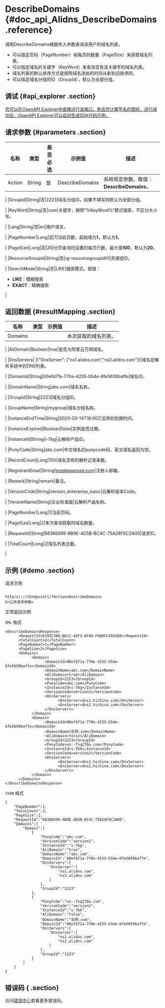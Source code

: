 # DescribeDomains {#doc_api_Alidns_DescribeDomains .reference}

调用DescribeDomains根据传入参数查询该用户的域名列表。

-   可以指定页码（PageNumber）和每页的数量（PageSize）来获取域名列表。
-   可以指定域名的关键字（KeyWord）来查询含有该关键字的域名列表。
-   域名列表的默认排序方式是按照域名添加的时间从新到旧排序的。
-   可以指定域名分组的ID（GroupId），默认为全部分组。

## 调试 {#api_explorer .section}

[您可以在OpenAPI Explorer中直接运行该接口，免去您计算签名的困扰。运行成功后，OpenAPI Explorer可以自动生成SDK代码示例。](https://api.aliyun.com/#product=Alidns&api=DescribeDomains&type=RPC&version=2015-01-09)

## 请求参数 {#parameters .section}

|名称|类型|是否必选|示例值|描述|
|--|--|----|---|--|
|Action|String|是|DescribeDomains|系统规定参数。取值：**DescribeDomains**。

 |
|GroupId|String|否|2223|域名分组ID，如果不填写则默认为全部分组。

 |
|KeyWord|String|否|com|关键字，按照“%KeyWord%”模式搜索，不区分大小写。

 |
|Lang|String|否|en|用户语言。

 |
|PageNumber|Long|否|1|当前页数，起始值为**1**，默认为**1**。

 |
|PageSize|Long|否|20|分页查询时设置的每页行数，最大值**100**，默认为**20**。

 |
|ResourceGroupId|String|否|rg-resourcegroupid01|资源组ID。

 |
|SearchMode|String|否|LIKE|搜索模式。取值：

 -   **LIKE**：模糊搜索
-   **EXACT**：精确搜索

 |

## 返回数据 {#resultMapping .section}

|名称|类型|示例值|描述|
|--|--|---|--|
|Domains| | |本次获取的域名列表。

 |
|AliDomain|Boolean|true|是否为阿里云万网域名。

 |
|DnsServers| |\{"DnsServer": \["ns1.alidns.com","ns2.alidns.com"\]\}|域名在解析系统中的DNS列表。

 |
|DomainId|String|00efd71a-770e-4255-b54e-6fe5659baffe|域名ID。

 |
|DomainName|String|abc.com|域名名称。

 |
|GroupId|String|2223|域名分组ID。

 |
|GroupName|String|mygroup|域名分组名称。

 |
|InstanceEndTime|String|2020-03-14T16:00Z|实例的到期时间。

 |
|InstanceExpired|Boolean|false|实例是否过期。

 |
|InstanceId|String|i-7bg|云解析产品ID。

 |
|PunyCode|String|abc.com|中文域名的punycode码，英文域名返回为空。

 |
|RecordCount|Long|100|域名含有的解析记录条数。

 |
|RegistrantEmail|String|test@example.com|注册人邮箱。

 |
|Remark|String|remark|备注。

 |
|VersionCode|String|version\_enterprise\_basic|云解析版本Code。

 |
|VersionName|String|企业标准版|云解析产品名称。

 |
|PageNumber|Long|1|当前页码。

 |
|PageSize|Long|2|本次查询获取的域名数量。

 |
|RequestId|String|68386699-8B9E-4D5B-BC4C-75A28F6C2A00|请求ID。

 |
|TotalCount|Long|2|域名列表总数。

 |

## 示例 {#demo .section}

请求示例

``` {#request_demo}

http(s)://[Endpoint]/?Action=DescribeDomains
&<公共请求参数>

```

正常返回示例

`XML` 格式

``` {#xml_return_success_demo}
<DescribeDomainsResponse>
      <RequestId>6393C3A8-B611-42F2-AFA6-F080FC45D5D0</RequestId>
      <TotalCount>2</TotalCount>
      <PageNumber>1</PageNumber>
      <PageSize>2</PageSize>
      <Domains>
            <Domain>
                  <DomainId>00efd71a-770e-4255-b54e-6fe5659baffe</DomainId>
                  <DomainName>abc.com</DomainName>
                  <AliDomain>true</AliDomain>
                  <GroupId>2223</GroupId>
                  <PunyCode>abc.com</PunyCode>
                  <InstanceId>i-7bg</InstanceId>
                  <VersionCode>version1</VersionCode>
                  <DnsServers>
                        <DnsServer>dns1.hichina.com</DnsServer>
                        <DnsServer>dns2.hichina.com</DnsServer>
                  </DnsServers>
            </Domain>
            <Domain>
                  <DomainId>00efd71a-770e-4255-b54e-6fe5659baffe</DomainId>
                  <DomainName>实例.com</DomainName>
                  <AliDomain>false</AliDomain>
                  <GroupId>2223</GroupId>
                  <PunyCode>xn--fsq270a.com</PunyCode>
                  <InstanceId>i-7bk</InstanceId>
                  <VersionCode>version2</VersionCode>
                  <DnsServers>
                        <DnsServer>dns1.hichina.com</DnsServer>
                        <DnsServer>dns2.hichina.com</DnsServer>
                  </DnsServers>
            </Domain>
      </Domains>
</DescribeDomainsResponse>
```

`JSON` 格式

``` {#json_return_success_demo}
{
	"PageNumber":1,
	"TotalCount":2,
	"PageSize":2,
	"RequestId":"68386699-8B9E-4D5B-BC4C-75A28F6C2A00",
	"Domains":{
		"Domain":[
			{
				"PunyCode":"abc.com",
				"VersionCode":"version1",
				"InstanceId":"i-7bg",
				"AliDomain":"true",
				"DomainName":"abc.com",
				"DomainId":"00efd71a-770e-4255-b54e-6fe5659baffe",
				"DnsServers":{
					"DnsServer":[
						"ns1.alidns.com",
						"ns2.alidns.com"
					]
				},
				"GroupId":"2223"
			},
			{
				"PunyCode":"xn--fsq270a.com",
				"VersionCode":"version2",
				"InstanceId":"i-7bk",
				"AliDomain":"false",
				"DomainName":"实例.com",
				"DomainId":"00efd71a-770e-4255-b54e-6fe5659baffe",
				"DnsServers":{
					"DnsServer":[
						"ns1.alidns.com",
						"ns2.alidns.com"
					]
				},
				"GroupId":"2223"
			}
		]
	}
}
```

## 错误码 { .section}

访问[错误中心](https://error-center.aliyun.com/status/product/Alidns)查看更多错误码。

